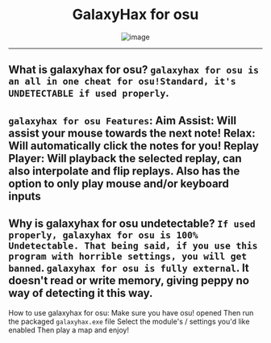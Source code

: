 <br/>
<div align="center">
  
  # GalaxyHax for osu
  ![image](https://raw.githubusercontent.com/qyopy/galaxyhaxosu/main/galaxyhaxosu.png)
  
  </div>

--------------------------------------
What is galaxyhax for osu? `galaxyhax for osu is an all in one cheat for osu!Standard, it's UNDETECTABLE if used properly`.
--------------------------------------
`galaxyhax for osu Features`: Aim Assist: Will assist your mouse towards the next note! Relax: Will automatically click the notes for you! Replay Player: Will playback the selected replay, can also interpolate and flip replays. Also has the option to only play mouse and/or keyboard inputs
--------------------------------------
Why is galaxyhax for osu undetectable? `If used properly, galaxyhax for osu is 100% Undetectable. That being said, if you use this program with horrible settings, you will get banned`. `galaxyhax for osu is fully external`. It doesn't read or write memory, giving peppy no way of detecting it this way.
--------------------------------------
How to use galaxyhax for osu: Make sure you have osu! opened Then run the packaged `galaxyhax.exe` file Select the module's / settings you'd like enabled Then play a map and enjoy!
